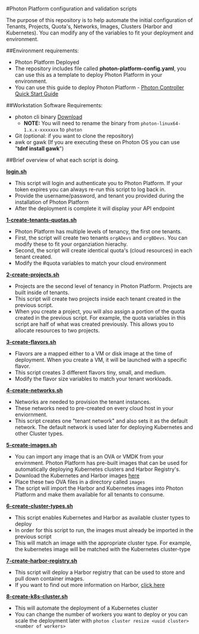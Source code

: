 #Photon Platform configuration and validation scripts

The purpose of this repository is to help automate the initial configuration of Tenants, Projects, Quota's, Networks, Images, Clusters (Harbor and Kubernetes).
You can modify any of the variables to fit your deployment and environment. 

##Environment requirements:
- Photon Platform Deployed
- The repository includes file called **photon-platform-config.yaml**, you can use this as a template to deploy Photon Platform in your environment.
- You can use this guide to deploy Photon Platform - [Photon Controller Quick Start Guide](https://vmware.github.io/photon-controller/assets/files/Photon_Controller_Getting_Started_Guide_20151116.pdf)

##Workstation Software Requirements:
- photon cli binary [Download](https://github.com/vmware/photon-controller/releases)
  - **NOTE:** You will need to rename the binary from `photon-linux64-1.x.x-xxxxxxx` to `photon`
- Git (optional: if you want to clone the repository)
- awk or gawk (If you are executing these on Photon OS you can use "**tdnf install gawk**")

##Brief overview of what each script is doing.

**[login.sh](login.sh)**
  - This script will login and authenticate you to Photon Platform. If your token expires you can always re-run this script to log back in.
  - Provide the username/password, and tenant you provided during the installation of Photon Platform
  - After the deployment is complete it will display your API endpoint

**[1-create-tenants-quotas.sh](1-create-tenants-quotas.sh)**
  - Photon Platform has multiple levels of tenancy, the first one tenants.
  - First, the script will create two tenants `orgADevs` and `orgBDevs`. You can modify these to fit your organziation hierachy.
  - Second, the script will create identical quota's (cloud resources) in each tenant created.
  - Modify the #quota variables to match your cloud environment
 
**[2-create-projects.sh](2-create-projects.sh)**
  - Projects are the second level of tenancy in Photon Platform. Projects are built inside of tenants. 
  - This script will create two projects inside each tenant created in the previous script.
  - When you create a project, you will also assign a portion of the quota created in the previous script. For example, the quota variables in this script are half of what was created previously. This allows you to allocate resources to two projects.

**[3-create-flavors.sh](3-create-flavors.sh)**
  - Flavors are a mapped either to a VM or disk image at the time of deployment. When you create a VM, it will be launched with a specific flavor. 
  - This script creates 3 different flavors tiny, small, and medium. 
  - Modify the flavor size variables to match your tenant workloads.
  
**[4-create-networks.sh](4-create-networks.sh)**
  - Networks are needed to provision the tenant instances.
  - These networks need to pre-created on every cloud host in your enviornment.
  - This script creates one "tenant network" and also sets it as the default network. The default network is used later for deploying Kubernetes and other Cluster types.
  
**[5-create-images.sh](5-create-images.sh)**
  - You can import any image that is an OVA or VMDK from your envirnment. Photon Platform has pre-built images that can be used for automatically deploying Kubernetes clusters and Harbor Registry's.
  - Download the Kubernetes and Harbor images [here](https://github.com/vmware/photon-controller/releases)
  - Place these two OVA files in a directory called `images`
  - The script will import the Harbor and Kubernetes images into Photon Platform and make them available for all tenants to consume.
  
**[6-create-cluster-types.sh](6-create-cluster-types.sh)**
  - This script enables Kubernetes and Harbor as available cluster types to deploy
  - In order for this script to run, the images must already be imported in the previous script
  - This will match an image with the appropriate cluster type. For example, the kubernetes image will be matched with the Kubernetes cluster-type
  
**[7-create-harbor-registry.sh](7-create-harbor-registry.sh)**
  - This script will deploy a Harbor registry that can be used to store and pull down container images.
  - If you want to find out more information on Harbor, [click here](https://github.com/vmware/harbor)
  
**[8-create-k8s-cluster.sh](8-create-k8s-cluster.sh)**
  - This will automate the deployment of a Kubernetes cluster
  - You can change the number of workers you want to deploy or you can scale the deployment later with `photon cluster resize <uuid cluster> <number of workers>`
  
  

